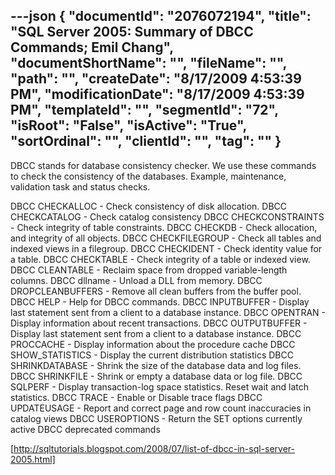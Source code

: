 ---json
{
  "documentId": "2076072194",
  "title": "SQL Server 2005: Summary of DBCC Commands; Emil Chang",
  "documentShortName": "",
  "fileName": "",
  "path": "",
  "createDate": "8/17/2009 4:53:39 PM",
  "modificationDate": "8/17/2009 4:53:39 PM",
  "templateId": "",
  "segmentId": "72",
  "isRoot": "False",
  "isActive": "True",
  "sortOrdinal": "",
  "clientId": "",
  "tag": ""
}
---

DBCC stands for database consistency checker. We use these commands to check the consistency of the databases.
Example, maintenance, validation task and status checks.

DBCC CHECKALLOC - Check consistency of disk allocation.
DBCC CHECKCATALOG - Check catalog consistency
DBCC CHECKCONSTRAINTS - Check integrity of table constraints.
DBCC CHECKDB - Check allocation, and integrity of all objects.
DBCC CHECKFILEGROUP - Check all tables and indexed views in a filegroup.
DBCC CHECKIDENT - Check identity value for a table.
DBCC CHECKTABLE - Check integrity of a table or indexed view.
DBCC CLEANTABLE - Reclaim space from dropped variable-length columns.
DBCC dllname - Unload a DLL from memory.
DBCC DROPCLEANBUFFERS - Remove all clean buffers from the buffer pool.
DBCC HELP - Help for DBCC commands.
DBCC INPUTBUFFER - Display last statement sent from a client to a database instance.
DBCC OPENTRAN - Display information about recent transactions.
DBCC OUTPUTBUFFER - Display last statement sent from a client to a database instance.
DBCC PROCCACHE - Display information about the procedure cache
DBCC SHOW_STATISTICS - Display the current distribution statistics
DBCC SHRINKDATABASE - Shrink the size of the database data and log files.
DBCC SHRINKFILE - Shrink or empty a database data or log file.
DBCC SQLPERF - Display transaction-log space statistics. Reset wait and latch statistics.
DBCC TRACE - Enable or Disable trace flags
DBCC UPDATEUSAGE - Report and correct page and row count inaccuracies in catalog views
DBCC USEROPTIONS - Return the SET options currently active
DBCC deprecated commands 

[http://sqltutorials.blogspot.com/2008/07/list-of-dbcc-in-sql-server-2005.html]
